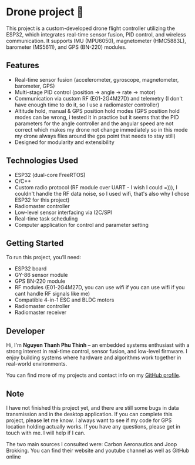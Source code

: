 # Drone project 🚁

This project is a custom-developed drone flight controller utilizing the ESP32, which integrates real-time sensor fusion, PID control, and wireless communication. It supports IMU (MPU6050), magnetometer (HMC5883L), barometer (MS5611), and GPS (BN-220) modules.

## Features
- Real-time sensor fusion (accelerometer, gyroscope, magnetometer, barometer, GPS)
- Multi-stage PID control (position → angle → rate → motor)
- Communication via custom RF (E01-2G4M27D) and telemetry (I don't have enough time to do it, so I use a radiomaster controller)
- Altitude hold, manual & GPS position hold modes (GPS position hold modes can be wrong, i tested it in practice but it seems that the PID parameters for the angle controller and the angular speed are not correct which makes my drone not change immediately so in this mode my drone always flies around the gps point that needs to stay still)
- Designed for modularity and extensibility

## Technologies Used
- ESP32 (dual-core FreeRTOS)
- C/C++
- Custom radio protocol (RF module over UART - I wish I could =))), I couldn't handle the RF data noise, so I used wifi, that's also why I chose ESP32 for this project)
- Radiomaster controller
- Low-level sensor interfacing via I2C/SPI
- Real-time task scheduling
- Computer application for control and parameter setting

## Getting Started
To run this project, you’ll need:
- ESP32 board
- GY-86 sensor module
- GPS BN-220 module
- RF modules (E01-2G4M27D, you can use wifi if you can use wifi if you cant handle RF signals like me)
- Compatible 4-in-1 ESC and BLDC motors
- Radiomaster controller
- Radiomaster receiver

## Developer
Hi, I'm **Nguyen Thanh Phu Thinh** – an embedded systems enthusiast with a strong interest in real-time control, sensor fusion, and low-level firmware. I enjoy building systems where hardware and algorithms work together in real-world environments.

You can find more of my projects and contact info on my [GitHub profile](https://github.com/Burnysheep).

## Note
I have not finished this project yet, and there are still some bugs in data transmission and in the desktop application. If you can complete this project, please let me know. I always want to see if my code for GPS location holding actually works. If you have any questions, please get in touch with me. I will help if I can.

The two main sources I consulted were: Carbon Aeronautics and Joop Brokking. You can find their website and youtube channel as well as GitHub online
